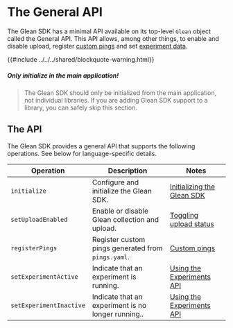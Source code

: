 # The General API

The Glean SDK has a minimal API available on its top-level `Glean` object called the General API.
This API allows, among other things, to enable and disable upload, register [custom pings][custom-pings] and set [experiment data][experiments-api].

[custom-pings]: ../../user/pings/custom.md
[experiments-api]: ./experiments-api.md

{{#include ../../../shared/blockquote-warning.html}}

##### Only initialize in the main application!

> The Glean SDK should only be initialized from the main application, not individual libraries.
> If you are adding Glean SDK support to a library, you can safely skip this section.

## The API

The Glean SDK provides a general API that supports the following operations. See below for language-specific details.

| Operation | Description | Notes |
| --------- | ----------- | ----- |
| `initialize` | Configure and initialize the Glean SDK. | [Initializing the Glean SDK](./initializing.md) |
| `setUploadEnabled` | Enable or disable Glean collection and upload. | [Toggling upload status](./toggling-upload-status) |
| `registerPings` | Register custom pings generated from `pings.yaml`. | [Custom pings][custom-pings] |
| `setExperimentActive` | Indicate that an experiment is running. | [Using the Experiments API][experiments-api] |
| `setExperimentInactive` | Indicate that an experiment is no longer running.. | [Using the Experiments API][experiments-api] |
